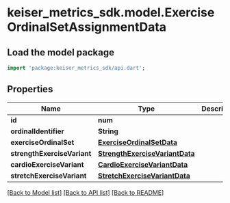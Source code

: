 # keiser_metrics_sdk.model.ExerciseOrdinalSetAssignmentData

## Load the model package
```dart
import 'package:keiser_metrics_sdk/api.dart';
```

## Properties
Name | Type | Description | Notes
------------ | ------------- | ------------- | -------------
**id** | **num** |  | 
**ordinalIdentifier** | **String** |  | 
**exerciseOrdinalSet** | [**ExerciseOrdinalSetData**](ExerciseOrdinalSetData.md) |  | [optional] 
**strengthExerciseVariant** | [**StrengthExerciseVariantData**](StrengthExerciseVariantData.md) |  | [optional] 
**cardioExerciseVariant** | [**CardioExerciseVariantData**](CardioExerciseVariantData.md) |  | [optional] 
**stretchExerciseVariant** | [**StretchExerciseVariantData**](StretchExerciseVariantData.md) |  | [optional] 

[[Back to Model list]](../README.md#documentation-for-models) [[Back to API list]](../README.md#documentation-for-api-endpoints) [[Back to README]](../README.md)



